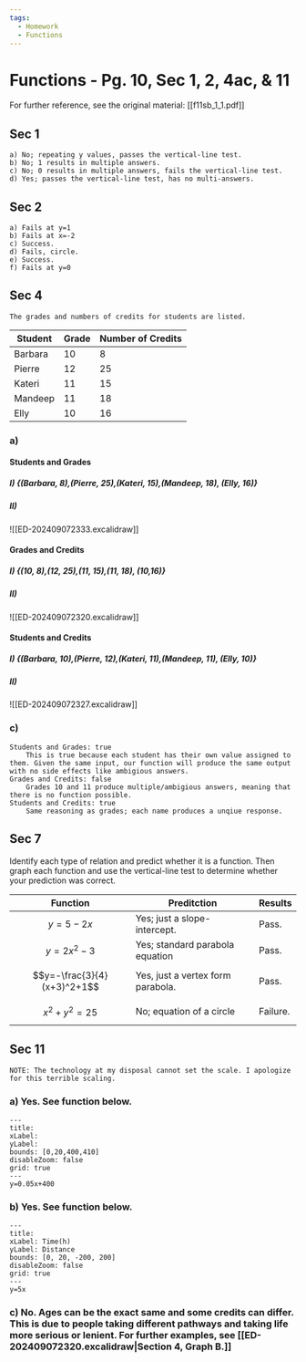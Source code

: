 ```yaml
---
tags:
  - Homework
  - Functions
---
```

# Functions - Pg. 10, Sec 1, 2, 4ac, & 11

For further reference, see the original material: [[f11sb_1_1.pdf]]
## Sec 1
	a) No; repeating y values, passes the vertical-line test.
	b) No; 1 results in multiple answers.
	c) No; 0 results in multiple answers, fails the vertical-line test.
	d) Yes; passes the vertical-line test, has no multi-answers.
## Sec 2
	a) Fails at y=1
	b) Fails at x=-2
	c) Success.
	d) Fails, circle.
	e) Success.
	f) Fails at y=0
## Sec 4
	The grades and numbers of credits for students are listed.

| Student     | Grade | Number of Credits |
| ----------- | ----- | ----------------- |
| Barbara<br> | 10    | 8                 |
| Pierre      | 12    | 25                |
| Kateri      | 11    | 15                |
| Mandeep     | 11    | 18                |
| Elly        | 10    | 16                |
### a) 
#### Students and Grades
##### I) {(Barbara, 8),(Pierre, 25),(Kateri, 15),(Mandeep, 18), (Elly, 16)}
##### II) 
![[ED-202409072333.excalidraw]]
#### Grades and Credits
##### I) {(10, 8),(12, 25),(11, 15),(11, 18), (10,16)}

##### II) 
![[ED-202409072320.excalidraw]]
#### Students and Credits
##### I) {(Barbara, 10),(Pierre, 12),(Kateri, 11),(Mandeep, 11), (Elly, 10)}
##### II) 
![[ED-202409072327.excalidraw]]


### c)
	Students and Grades: true
		This is true because each student has their own value assigned to them. Given the same input, our function will produce the same output with no side effects like ambigious answers.
	Grades and Credits: false
		Grades 10 and 11 produce multiple/ambigious answers, meaning that there is no function possible.
	Students and Credits: true
		Same reasoning as grades; each name produces a unqiue response.

## Sec 7
Identify each type of relation and predict whether it is a function. Then graph each function and use the vertical-line test to determine whether your prediction was correct.

| Function                    | Preditction                       | Results  |
| --------------------------- | --------------------------------- | -------- |
| $$y = 5-2x$$                | Yes; just a slope-intercept.      | Pass.    |
| $$y=2x^2-3$$                | Yes; standard parabola equation   | Pass.    |
| $$y=-\frac{3}{4}(x+3)^2+1$$ | Yes, just a vertex form parabola. | Pass.    |
| $$x^2+y^2 = 25$$            | No; equation of a circle          | Failure. |

## Sec 11
	NOTE: The technology at my disposal cannot set the scale. I apologize for this terrible scaling.
### a) Yes. See function below.

```functionplot
---
title: 
xLabel: 
yLabel: 
bounds: [0,20,400,410]
disableZoom: false
grid: true
---
y=0.05x+400
```
### b) Yes. See function below.
```functionplot
---
title: 
xLabel: Time(h)
yLabel: Distance
bounds: [0, 20, -200, 200]
disableZoom: false
grid: true
---
y=5x
```

### c) No. Ages can be the exact same and some credits can differ. This is due to people taking different pathways and taking life more serious or lenient. For further examples, see [[ED-202409072320.excalidraw|Section 4, Graph B.]]
